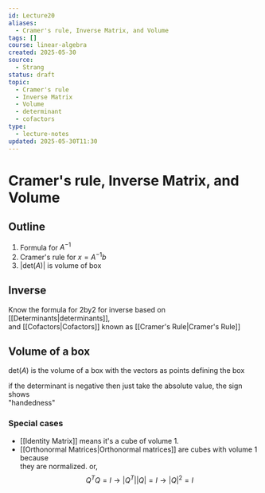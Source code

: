 ```yaml
---
id: Lecture20
aliases:
  - Cramer's rule, Inverse Matrix, and Volume
tags: []
course: linear-algebra
created: 2025-05-30
source:
  - Strang
status: draft
topic:
  - Cramer's rule
  - Inverse Matrix
  - Volume
  - determinant
  - cofactors
type:
  - lecture-notes
updated: 2025-05-30T11:30
---
```


# Cramer's rule, Inverse Matrix, and Volume

## Outline

1. Formula for $A^{-1}$
2. Cramer's rule for $x=A^{-1}b$
3. $|\text{det}(A)|$ is volume of box

## Inverse

Know the formula for 2by2 for inverse based on [[Determinants|determinants]],\
and [[Cofactors|Cofactors]] known as [[Cramer's Rule|Cramer's Rule]]

## Volume of a box

$\text{det}(A)$ is the volume of a box with the vectors as points defining the box

if the determinant is negative then just take the absolute value, the sign shows\
  "handedness"

### Special cases

- [[Identity Matrix]] means it's a cube of volume 1.
- [[Orthonormal Matrices|Orthonormal matrices]] are cubes with volume 1 because\
they are normalized. or,
$$
Q^TQ=I \rightarrow |Q^T||Q| = I \rightarrow |Q|^2 = I
$$
